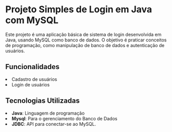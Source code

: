 <h1> Projeto Simples de Login em Java com MySQL</h1>
<p>Este projeto é uma aplicação básica de sistema de login desenvolvida em Java, usando MySQL como banco de dados. O objetivo é praticar conceitos de programação, como manipulação de banco de dados e autenticação de usuários.</p>

<h2> Funcionalidades</h2>
 <lu>
   <li>Cadastro de usuários</li>
   <li>Login de usuários</li>
 </lu>

 <h2> Tecnologias Utilizadas</h2>
 <lu>
   <li><b>Java</b>: Linguagem de programação</li>
      <li><b>Mysql</b>: Para o gerenciamento do Banco de Dados</li>
      <li><b>JDBC</b>: API para conectar-se ao MySQL.</li>
 </lu>
